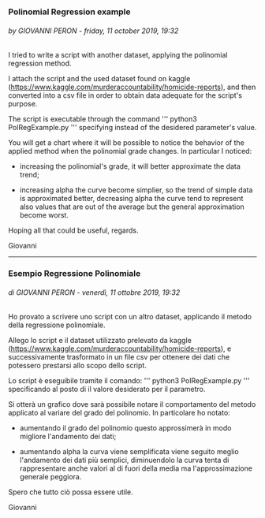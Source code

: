 ### Polinomial Regression example
###### by GIOVANNI PERON - friday, 11 october 2019, 19:32

I tried to write a script with another dataset, applying the polinomial regression method. 

I attach the script and the used dataset found on kaggle (https://www.kaggle.com/murderaccountability/homicide-reports), and then converted into a csv file in order to obtain data adequate for the script's purpose.

The script is executable through the command
'''
python3 PolRegExample.py <alpha>
'''
specifying instead of <alpha> the desidered parameter's value.

You will get a chart where it will be possible to notice the behavior of the applied method when the polinomial grade changes. In particular I noticed:

- increasing the polinomial's grade, it will better approximate the data trend;  

- increasing alpha the curve become simplier, so the trend of simple data is approximated better, decreasing alpha the curve tend to represent also values that are out of the average but the general approximation become worst.

Hoping all that could be useful, regards.

Giovanni

---

### Esempio Regressione Polinomiale
###### di GIOVANNI PERON - venerdì, 11 ottobre 2019, 19:32
 
Ho provato a scrivere uno script con un altro dataset, applicando il metodo della regressione polinomiale.

Allego lo script e il dataset utilizzato prelevato da kaggle (https://www.kaggle.com/murderaccountability/homicide-reports), e successivamente trasformato in un file csv per ottenere dei dati che potessero prestarsi allo scopo dello script.

Lo script è eseguibile tramite il comando:
'''
python3 PolRegExample.py <alpha>
'''
specificando al posto di <alpha> il valore desiderato per il parametro.

Si otterà un grafico dove sarà possibile notare il comportamento del metodo applicato al variare del grado del polinomio. In particolare ho notato:

- aumentando il grado del polinomio questo approssimerà in modo migliore l'andamento dei dati;

- aumentando alpha la curva viene semplificata viene seguito meglio l'andamento dei dati più semplici, diminuendolo la curva tenta di rappresentare anche valori al di fuori della media ma l'approssimazione generale peggiora.

Spero che tutto ciò possa essere utile.

Giovanni

